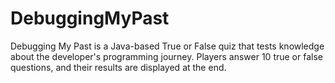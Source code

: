 # DebuggingMyPast
Debugging My Past is a Java-based True or False quiz that tests knowledge about the developer's programming journey. Players answer 10 true or false questions, and their results are displayed at the end.
